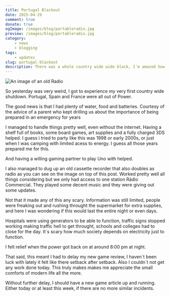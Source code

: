 ```yaml
---
title: Portugal Blackout
date: 2025-04-29
comment: true
donate: true
ogImage: /images/blog/portableradio.jpg
preview: /images/blog/portableradio.jpg
category:
    - news
    - blogging
tags:
    - updates
slug: portugal-blackout
description: There was a whole country wide wide black, I´m amazed how much I´ve managed to cope and how terrified it is that how dependent the world is on energy to work.
---
```

![An image of an old Radio](/images/blog/portableradio.jpg#original)

So yesterday was very weird, I got to experience my very first country wide shutdown. Portugal, Spain and France were all out of Power.

The good news is that I had plenty of water, food and batteries. Courtesy of the advice of a parent who kept drilling us about the importance of being prepared in an emergency for years

I managed to handle things pretty well, even without the internet. Having a shelf full of books, some board games, art supplies and a fully charged 3DS helped. I guess i tried to party like this was 1998 or early 2000s, or just when I was camping with limited acess to energy. I guess all those years prepared me for this.

And having a willing gaming partner to play Uno with helped.

I also managed to dug up an old cassette recorder that also doubles as radio as you can see on the image on top of this post. Worked pretty well all things considering but we only  had access to one station Rádio Commercial. They played some decent music and they were giving out some updates.

Not that it made any of this any scary. Information was still limited, people were freaking out and rushing throught the supermarket for extra supplies, and here I was wondering if this would last the entire night or even days.

Hospitals were using generators to be able to function, traffic signs stopped working making traffic hell to get throught, schools and colleges had to close for the day. It´s scary how much society depends on electricity just to function.

I felt relief when the power got back on at around 8:00 pm at night.

That said, this meant I had to delay my new game review, I haven´t been luck with lately it felt like there setback after setback. Also I couldn´t not get any work done today. This truly makes makes me appreciate the small comforts of modern life all the more.

Without further delay, I should have a new game article up and running. Either today or at least this week, if there are no more similar incidents.




